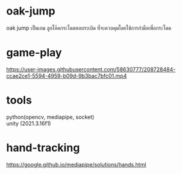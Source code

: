 # oak-jump
oak jump เป็นเกม ลูกโอ๊คกระโดดหลบระเบิด ที่จะควบคุมโดยใช้การกำมือเพื่อกระโดด
# game-play
https://user-images.githubusercontent.com/58630777/208728484-ccae2ce1-5594-4959-b09d-9b3bac7bfc01.mp4
# tools
python(opencv, mediapipe, socket)<br />
unity (2021.3.16f1)
# hand-tracking
https://google.github.io/mediapipe/solutions/hands.html
